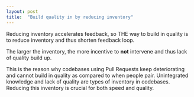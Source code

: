 ```yaml
---
layout: post
title:  "Build quality in by reducing inventory"
---
```



Reducing inventory accelerates feedback, so THE way to build in quality is to reduce inventory and thus shorten feedback loop.

The larger the inventory, the more incentive to __not__ intervene and thus lack of quality build up.

This is the reason why codebases using Pull Requests keep deteriorating and cannot build in quality as compared to when people pair.
Unintegrated knowledge and lack of quality are types of inventory in codebases.
Reducing this inventory is crucial for both speed and quality.
